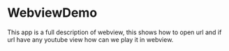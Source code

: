 WebviewDemo
===========

This app is a full description of webview, this shows how to open url and if url have any youtube view how can we play it in webview.
